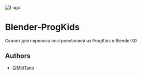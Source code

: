 ![Logo](https://imgur.com/R2YBhlA.png)


# Blender-ProgKids

Скрипт для переноса построек\полей из ProgKids в Blender3D



## Authors

- [@MidTano](https://github.com/MidTano)

